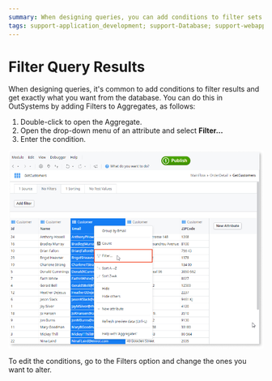 ```yaml
---
summary: When designing queries, you can add conditions to filter sets of records returned by aggregates to choose the database content you want to display.
tags: support-application_development; support-Database; support-webapps
---
```


# Filter Query Results

When designing queries, it's common to add conditions to filter results and get exactly what you want from the database. You can do this in OutSystems by adding Filters to Aggregates, as follows:

1. Double-click to open the Aggregate.
1. Open the drop-down menu of an attribute and select **Filter...**
1. Enter the condition.

![Filter Query Results](images/filter-query.png)

To edit the conditions, go to the Filters option and change the ones you want to alter.
